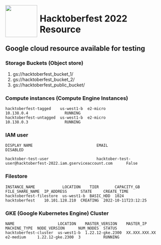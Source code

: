 [<img align="left" src="https://unskript.com/assets/favicon.png" width="100" height="100" style="padding-right: 5px">](https://unskript.com/assets/favicon.png) 

<h1>Hacktoberfest 2022 Resource</h1>

## Google cloud resource available for testing

### Storage Buckets (Object store) 
  1. gs://hacktoberfest_bucket_1/
  2. gs://hacktoberfest_bucket_2/
  3. gs://hacktoberfest_public_bucket/


### Compute instances (Compute Engine Instances) 
```NAME                    ZONE        MACHINE_TYPE  PREEMPTIBLE  INTERNAL_IP  EXTERNAL_IP  STATUS
hacktoberfest-tagged    us-west1-b  e2-micro                   10.138.0.4                RUNNING
hacktoberfest-untagged  us-west1-b  e2-micro                   10.138.0.3                RUNNING
```

### IAM user
```
DISPLAY NAME                            EMAIL                                                               DISABLED

hacktober-test-user                     hacktober-test-user@hacktoberfest-2022.iam.gserviceaccount.com      False

```

### Filestore
```
INSTANCE_NAME            LOCATION    TIER       CAPACITY_GB  FILE_SHARE_NAME  IP_ADDRESS      STATE     CREATE_TIME
hacktoberfest-filestore  us-west1-b  BASIC_HDD  1024         hacktoberfest    10.101.128.210  CREATING  2022-10-11T23:12:25
```


### GKE (Google Kubernetes Engine) Cluster
```
NAME                   LOCATION    MASTER_VERSION    MASTER_IP      MACHINE_TYPE  NODE_VERSION      NUM_NODES  STATUS
hacktoberfest-cluster  us-west1-b  1.22.12-gke.2300  XX.XXX.XXX.XX  e2-medium     1.22.12-gke.2300  3          RUNNING

```
